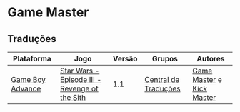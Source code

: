 # Game Master

## Traduções

| Plataforma | Jogo | Versão | Grupos | Autores |
| ----------- | ----------- | ----------- | ----------- | ----------- |
| [Game Boy Advance](../../traducoes/game-boy-advance/) | [Star Wars - Episode III - Revenge of the Sith](../../traducoes/game-boy-advance/star-wars-episode-iii-revenge-of-the-sith_game-master-kick-master/) | 1.1 | [Central de Traduções](../../grupos/central-de-traducoes/) | [Game Master](../../autores/game-master/) e [Kick Master](../../autores/kick-master/) |